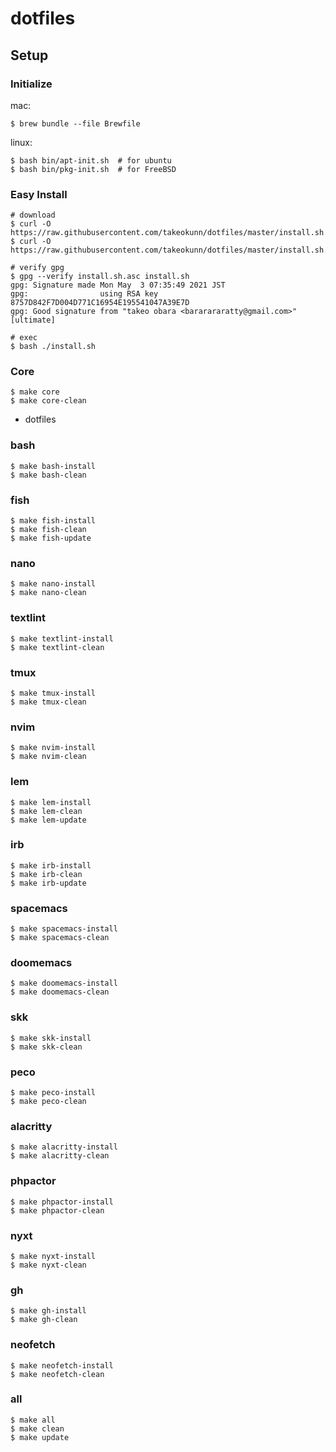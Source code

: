 # dotfiles

## Setup

### Initialize

mac:
```shell
$ brew bundle --file Brewfile
```

linux:
```shell
$ bash bin/apt-init.sh  # for ubuntu
$ bash bin/pkg-init.sh  # for FreeBSD
```

### Easy Install

```shell
# download
$ curl -O https://raw.githubusercontent.com/takeokunn/dotfiles/master/install.sh
$ curl -O https://raw.githubusercontent.com/takeokunn/dotfiles/master/install.sh.asc

# verify gpg
$ gpg --verify install.sh.asc install.sh
gpg: Signature made Mon May  3 07:35:49 2021 JST
gpg:                using RSA key 8757D842F7D004D771C16954E195541047A39E7D
gpg: Good signature from "takeo obara <bararararatty@gmail.com>" [ultimate]

# exec
$ bash ./install.sh
```

### Core

```shell
$ make core
$ make core-clean
```

* dotfiles

### bash

```shell
$ make bash-install
$ make bash-clean
```

### fish

```shell
$ make fish-install
$ make fish-clean
$ make fish-update
```

### nano

```shell
$ make nano-install
$ make nano-clean
```

### textlint

```shell
$ make textlint-install
$ make textlint-clean
```

### tmux

```shell
$ make tmux-install
$ make tmux-clean
```

### nvim

```shell
$ make nvim-install
$ make nvim-clean
```

### lem

```shell
$ make lem-install
$ make lem-clean
$ make lem-update
```

### irb

```shell
$ make irb-install
$ make irb-clean
$ make irb-update
```

### spacemacs

```shell
$ make spacemacs-install
$ make spacemacs-clean
```

### doomemacs

```shell
$ make doomemacs-install
$ make doomemacs-clean
```

### skk

```shell
$ make skk-install
$ make skk-clean
```

### peco

```shell
$ make peco-install
$ make peco-clean
```

### alacritty

```shell
$ make alacritty-install
$ make alacritty-clean
```

### phpactor

```shell
$ make phpactor-install
$ make phpactor-clean
```

### nyxt

```shell
$ make nyxt-install
$ make nyxt-clean
```

### gh

```shell
$ make gh-install
$ make gh-clean
```

### neofetch

```shell
$ make neofetch-install
$ make neofetch-clean
```

### all

```shell
$ make all
$ make clean
$ make update
```
